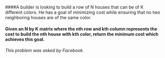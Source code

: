 
####A builder is looking to build a row of N houses that can be of K different colors. He has a goal of minimizing cost while ensuring that no two neighboring houses are of the same color.

#### Given an N by K matrix where the nth row and kth column represents the cost to build the nth house with kth color, return the minimum cost which achieves this goal.

###### This problem was asked by Facebook.
